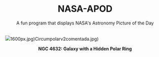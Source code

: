 <div align="center">
  <h1>
    NASA-APOD
  </h1>
</div>
  
<div align="center">
  A fun program that displays NASA's Astronomy Picture of the Day
</div>

<br>

![](https://apod.nasa.gov/apod/image/2309/PolarRing_Askap_960.jpg)1600px.jpg)Circumpolarv2comentada.jpg)

<p align = "center">
  <b>NGC 4632: Galaxy with a Hidden Polar Ring</b>
</p>
